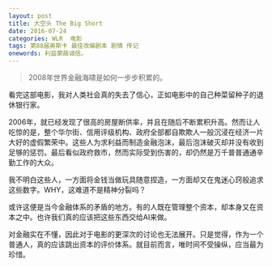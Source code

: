 ```yaml
---
layout: post
title: 大空头 The Big Short
date: 2016-07-24
categories: WLR  电影
tags: 第88届奥斯卡 最佳改编剧本 剧情 传记
onewords: 利益蒙蔽诚信。
---
```

> 2008年世界金融海啸是如何一步步积累的。

看完这部电影，我对人类社会真的失去了信心，正如电影中的自己种菜留种子的退休银行家。

2006年，就已经发现了很高的房屋断供率，并且在随后不断累积升高。然而让人吃惊的是，整个华尔街、信用评级机构、政府全部都自欺欺人一般沉浸在经济一片大好的虚假繁荣中。这些人为求利益而制造金融泡沫，最后泡沫破灭却并没有收到足够的惩罚。最后看似政府救市，然而实际受到伤害的，却仍然是万千普普通通辛勤工作的大众。

我不明白这些人，一方面将金钱当做玩具随意捏造，一方面却又在鬼迷心窍般追求这些数字。WHY，这难道不是精神分裂吗？

或许这便是当今金融体系的矛盾的地方。有的人既在管理整个资本，却本身又在资本之中。也许我们真的应该把这些东西交给AI来做。

对金融实在不懂，因此对于电影的更深次的讨论也无法展开。只是觉得，作为一个普通人，真的应该跳出资本的评价体系。就目前而言，唯时间不受操纵，应当最为珍惜。
